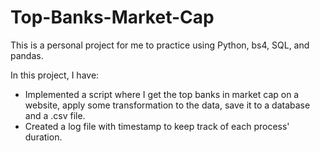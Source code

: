 # Top-Banks-Market-Cap

This is a personal project for me to practice using Python, bs4, SQL, and pandas.

In this project, I have:
- Implemented a script where I get the top banks in market cap on a website, apply some transformation to the data, save it to a database and a .csv file.
- Created a log file with timestamp to keep track of each process' duration.
